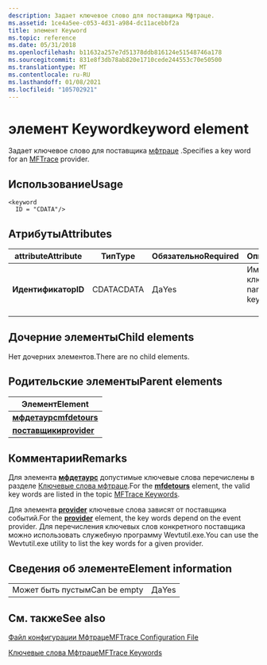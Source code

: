 ```yaml
---
description: Задает ключевое слово для поставщика Мфтраце.
ms.assetid: 1ce4a5ee-c053-4d31-a984-dc11acebbf2a
title: элемент Keyword
ms.topic: reference
ms.date: 05/31/2018
ms.openlocfilehash: b11632a257e7d51378ddb816124e51548746a178
ms.sourcegitcommit: 831e8f3db78ab820e1710cede244553c70e50500
ms.translationtype: MT
ms.contentlocale: ru-RU
ms.lasthandoff: 01/08/2021
ms.locfileid: "105702921"
---
```

# <a name="keyword-element"></a><span data-ttu-id="ffbf1-103">элемент Keyword</span><span class="sxs-lookup"><span data-stu-id="ffbf1-103">keyword element</span></span>

<span data-ttu-id="ffbf1-104">Задает ключевое слово для поставщика [мфтраце](mftrace.md) .</span><span class="sxs-lookup"><span data-stu-id="ffbf1-104">Specifies a key word for an [MFTrace](mftrace.md) provider.</span></span>

## <a name="usage"></a><span data-ttu-id="ffbf1-105">Использование</span><span class="sxs-lookup"><span data-stu-id="ffbf1-105">Usage</span></span>

``` syntax
<keyword
  ID = "CDATA"/>
```

## <a name="attributes"></a><span data-ttu-id="ffbf1-106">Атрибуты</span><span class="sxs-lookup"><span data-stu-id="ffbf1-106">Attributes</span></span>



| <span data-ttu-id="ffbf1-107">attribute</span><span class="sxs-lookup"><span data-stu-id="ffbf1-107">Attribute</span></span>         | <span data-ttu-id="ffbf1-108">Тип</span><span class="sxs-lookup"><span data-stu-id="ffbf1-108">Type</span></span>             | <span data-ttu-id="ffbf1-109">Обязательно</span><span class="sxs-lookup"><span data-stu-id="ffbf1-109">Required</span></span>       | <span data-ttu-id="ffbf1-110">Описание</span><span class="sxs-lookup"><span data-stu-id="ffbf1-110">Description</span></span>                                             |
|-------------------|------------------|----------------|---------------------------------------------------------|
| <span data-ttu-id="ffbf1-111">**Идентификатор**</span><span class="sxs-lookup"><span data-stu-id="ffbf1-111">**ID**</span></span><br/> | <span data-ttu-id="ffbf1-112">CDATA</span><span class="sxs-lookup"><span data-stu-id="ffbf1-112">CDATA</span></span><br/> | <span data-ttu-id="ffbf1-113">Да</span><span class="sxs-lookup"><span data-stu-id="ffbf1-113">Yes</span></span><br/> | <span data-ttu-id="ffbf1-114">Имя или маска ключевого слова</span><span class="sxs-lookup"><span data-stu-id="ffbf1-114">The name or mask of the key word</span></span><br/> <br/> |



## <a name="child-elements"></a><span data-ttu-id="ffbf1-115">Дочерние элементы</span><span class="sxs-lookup"><span data-stu-id="ffbf1-115">Child elements</span></span>

<span data-ttu-id="ffbf1-116">Нет дочерних элементов.</span><span class="sxs-lookup"><span data-stu-id="ffbf1-116">There are no child elements.</span></span>

## <a name="parent-elements"></a><span data-ttu-id="ffbf1-117">Родительские элементы</span><span class="sxs-lookup"><span data-stu-id="ffbf1-117">Parent elements</span></span>



| <span data-ttu-id="ffbf1-118">Элемент</span><span class="sxs-lookup"><span data-stu-id="ffbf1-118">Element</span></span>                                   |
|-------------------------------------------|
| [<span data-ttu-id="ffbf1-119">**мфдетаурс**</span><span class="sxs-lookup"><span data-stu-id="ffbf1-119">**mfdetours**</span></span>](mfdetours.md)<br/> |
| [<span data-ttu-id="ffbf1-120">**поставщики**</span><span class="sxs-lookup"><span data-stu-id="ffbf1-120">**provider**</span></span>](provider.md)<br/>   |



## <a name="remarks"></a><span data-ttu-id="ffbf1-121">Комментарии</span><span class="sxs-lookup"><span data-stu-id="ffbf1-121">Remarks</span></span>

<span data-ttu-id="ffbf1-122">Для элемента [**мфдетаурс**](mfdetours.md) допустимые ключевые слова перечислены в разделе [Ключевые слова мфтраце](mftrace-keywords.md).</span><span class="sxs-lookup"><span data-stu-id="ffbf1-122">For the [**mfdetours**](mfdetours.md) element, the valid key words are listed in the topic [MFTrace Keywords](mftrace-keywords.md).</span></span>

<span data-ttu-id="ffbf1-123">Для элемента [**provider**](provider.md) ключевые слова зависят от поставщика событий.</span><span class="sxs-lookup"><span data-stu-id="ffbf1-123">For the [**provider**](provider.md) element, the key words depend on the event provider.</span></span> <span data-ttu-id="ffbf1-124">Для перечисления ключевых слов конкретного поставщика можно использовать служебную программу Wevtutil.exe.</span><span class="sxs-lookup"><span data-stu-id="ffbf1-124">You can use the Wevtutil.exe utility to list the key words for a given provider.</span></span>

## <a name="element-information"></a><span data-ttu-id="ffbf1-125">Сведения об элементе</span><span class="sxs-lookup"><span data-stu-id="ffbf1-125">Element information</span></span>



|              |     |
|--------------|-----|
| <span data-ttu-id="ffbf1-126">Может быть пустым</span><span class="sxs-lookup"><span data-stu-id="ffbf1-126">Can be empty</span></span> | <span data-ttu-id="ffbf1-127">Да</span><span class="sxs-lookup"><span data-stu-id="ffbf1-127">Yes</span></span> |



## <a name="see-also"></a><span data-ttu-id="ffbf1-128">См. также</span><span class="sxs-lookup"><span data-stu-id="ffbf1-128">See also</span></span>

<dl> <dt>

[<span data-ttu-id="ffbf1-129">Файл конфигурации Мфтраце</span><span class="sxs-lookup"><span data-stu-id="ffbf1-129">MFTrace Configuration File</span></span>](mftrace-configuration-file.md)
</dt> <dt>

[<span data-ttu-id="ffbf1-130">Ключевые слова Мфтраце</span><span class="sxs-lookup"><span data-stu-id="ffbf1-130">MFTrace Keywords</span></span>](mftrace-keywords.md)
</dt> </dl>

 

 




